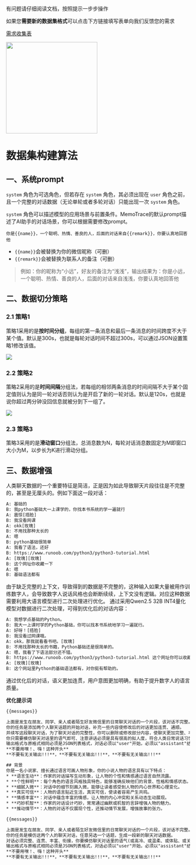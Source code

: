 有问题请仔细阅读文档，按照提示一步步操作

如果您**需要新的数据集格式**可以点击下方链接填写表单向我们反馈您的需求

[需求收集表](https://f.wps.cn/g/jyJNGKVx/)

<img src="https://blog.lc044.love/static/img/0a75a4c9a2a69894fa5d7bc3d7f81e10.éæ±æ¶éè¡¨.webp" height="250px">

# 数据集构建算法

## 一、系统prompt

`system` 角色为可选角色，但若存在 `system` 角色，其必须出现在 `user` 角色之前，且一个完整的对话数据（无论单轮或者多轮对话）只能出现一次 `system` 角色。

`system` 角色可以描述模型的应用场景与前置条件。MemoTrace的默认prompt描述了AI助手的对话场景，你可以根据需要修改prompt。

```
你是{{name}}，一个聪明、热情、善良的人，后面的对话来自{{remark}}，你要认真地回答他
```

* `{{name}}`会被替换为你的微信昵称（可删）
* `{{remark}}`会被替换为联系人的备注（可删）

> 例如：你的昵称为“小远”，好友的备注为“浅浅”，输出结果为：你是小远，一个聪明、热情、善良的人，后面的对话来自浅浅，你要认真地回答他

## 二、数据切分策略

### 2.1 策略1

策略1采用的是**按时间分组**，每组的第一条消息和最后一条消息的时间跨度不大于某个值。默认是300s，也就是每轮对话时间不超过300s，可以通过JSON设置策略1修改该值。

![](https://blog.lc044.love/static/img/b51b35fb318f7e35c2371ac2999806b4.clipboard-2024-07-15.webp)

### 2.2 策略2

策略2采用的是**时间间隔**分组法，若每组的相邻两条消息的时间间隔不大于某个固定值则认为是同一轮对话否则认为是开启了新的一轮对话。默认是120s，也就是说你超过两分钟没回信息就被分到下一组了。

![](https://blog.lc044.love/static/img/1a333ec8beb3a614f2df741d1c310972.clipboard-2024-07-15.webp)

### 2.3 策略3

策略3采用的是**滑动窗口**分组法，总消息数为N，每轮对话消息数固定为M即窗口大小为M，以步长为K进行滑动分组。

## 三、数据增强

人类聊天数据的一个重要特征是简洁，正是因为如此导致聊天片段往往是不完整的，甚至是无厘头的。例如下面这一段对话：

```txt
A: 基础的
B: 我python基础大一上课学的，你找本书系统的学一遍就行
A: 震惊[捂脸]
B: 我没看网课
A: okk[玫瑰]
B: 不用找那种太长的
A: 嗯
B: python基础很简单
A: 我看了语法，还好
B: https://www.runoob.com/python3/python3-tutorial.html
A: [玫瑰][玫瑰]
B: 这个网址你收藏一下
A: 嗯
B: 基础语法都有
```

由于缺乏完整的上下文，导致得到的数据是不完整的，这种输入如果大量被用作训练数字人，会导致数字人说话风格也会断断续续，上下文没有逻辑。对应这种数据需要利用大语言模型进行二次处理进行优化。
通过采用Qwen2.5 32B INT4量化模型对数据进行二次处理，可得到优化后的对话内容：

```txt
A: 我想学点基础的Python。
B: 我大一上课时学的Python基础，你可以找本书系统地学习一遍就行。
A: 好呀！[捂脸]
B: 我没看过网课哦。
A: okk，那我就看看书吧。[玫瑰]
B: 不用找那种太长的书籍，Python基础还是很简单的。
A: 嗯，我看了下语法部分还不错。
B: https://www.runoob.com/python3/python3-tutorial.html 这个网址你可以收藏一下。
A: [玫瑰][玫瑰]
B: 这个网站里Python的基础语法都有，对你挺有帮助的。
```

通过优化后的对话，语义更加连贯，用户意图更加明确，有助于提升数字人的语言质量。

**优化提示词**

```txt
{{messages}}

上面是发生在朋友、同学、亲人或者陌生好友微信里的日常聊天对话的一个片段，该对话不完整。(注意：类似"[玫瑰]"这种是微信里的一种文字表情，代表说话人的心情或者状态，你也可以使用这些来丰富对话)
你的任务是添加两个人聊天话题的开始对话，补充一些内容使修改后的对话更加连贯、通顺。
并续写这段聊天对话，为了聊天对话的完整性，你可以删除或修改部分内容，使聊天更加完整、丰富、有始有终、具有连贯性、问答的相关性、话题的衔接性。
你只需要模仿聊天对话里的语气即可、注意讲话必须是具有很高的拟人度，符合人类日常说话习惯，对于"assistant"讲话比较少的内容可以适当扩充一些，看起来更完整。
输出格式与原格式相同必须是JSON列表格式，对话必须以"user"开始，必须以"assistant"结束，，输出结果可以直接被解析成JSON，
**不要用嘿！、嗨！这种开头**
**不要有无关输出!!!**，**不要有无关输出!!!**，**不要有无关输出!!!**
```

```txt
## 背景
你是一名小说家、擅长通过语言可画人物形象，你的小说人物的语言具有以下特点：
* **语言生动**：作家的对话描写生动形象，让人物的个性和情感通过语言自然流露。
* **个性鲜明**：每个角色的语言风格独具特色，能够准确反映他们的背景、性格和情感状态。
* **细腻入微**：对话中的细节刻画入微，能够让读者感受到人物的内心世界和心理变化。
* **真实可信**：人物的语言贴近生活，真实可信，使读者容易产生共鸣。
* **情感丰富**：对话中蕴含丰富的情感，让人物的内心冲突和关系动态生动展现。
* **巧妙机智**：作家的对话设计巧妙，常常通过幽默或机智的言辞增强人物的魅力。
* **推动情节**：人物的对话不仅展现个性，还推动情节发展，增强故事的张力。

{{messages}}

上面是发生在朋友、同学、亲人或者陌生好友微信里的日常聊天对话的一个片段，该对话不完整。
你的任务是模仿这两个人的聊天对话，任意另选一个话题，生成一段新的聊天对话数据。
对话必须完整、连贯、丰富、衔接，你要模仿聊天对话里的语气(或高冷、或温柔、或体贴、或关心、或生气、或开心)、注意讲话必须是具有很高的拟人度，符合人类日常说话习惯。
输出格式与原格式相同必须是JSON列表格式，对话必须以"user"开始，必须以"assistant"结束，且对话不低于10轮，输出结果可以直接被解析成JSON，
**不要用嘿！、嗨！这种开头**
**不要有无关输出!!!**，**不要有无关输出!!!**，**不要有无关输出!!!**
```